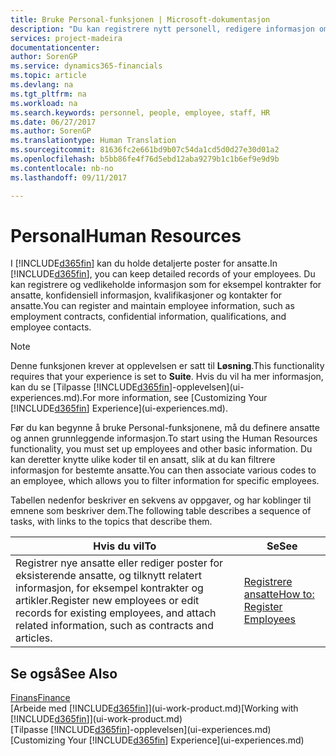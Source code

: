 ```yaml
---
title: Bruke Personal-funksjonen | Microsoft-dokumentasjon
description: "Du kan registrere nytt personell, redigere informasjon om eksisterende ansatte og registrere og analysere fravær."
services: project-madeira
documentationcenter: 
author: SorenGP
ms.service: dynamics365-financials
ms.topic: article
ms.devlang: na
ms.tgt_pltfrm: na
ms.workload: na
ms.search.keywords: personnel, people, employee, staff, HR
ms.date: 06/27/2017
ms.author: SorenGP
ms.translationtype: Human Translation
ms.sourcegitcommit: 81636fc2e661bd9b07c54da1cd5d0d27e30d01a2
ms.openlocfilehash: b5bb86fe4f76d5ebd12aba9279b1c1b6ef9e9d9b
ms.contentlocale: nb-no
ms.lasthandoff: 09/11/2017

---
```

# <a name="human-resources"></a><span data-ttu-id="f402e-103">Personal</span><span class="sxs-lookup"><span data-stu-id="f402e-103">Human Resources</span></span>
<span data-ttu-id="f402e-104">I [!INCLUDE[d365fin](includes/d365fin_md.md)] kan du holde detaljerte poster for ansatte.</span><span class="sxs-lookup"><span data-stu-id="f402e-104">In [!INCLUDE[d365fin](includes/d365fin_md.md)], you can keep detailed records of your employees.</span></span> <span data-ttu-id="f402e-105">Du kan registrere og vedlikeholde informasjon som for eksempel kontrakter for ansatte, konfidensiell informasjon, kvalifikasjoner og kontakter for ansatte.</span><span class="sxs-lookup"><span data-stu-id="f402e-105">You can register and maintain employee information, such as employment contracts, confidential information, qualifications, and employee contacts.</span></span>

> [!NOTE]  
>   <span data-ttu-id="f402e-106">Denne funksjonen krever at opplevelsen er satt til **Løsning**.</span><span class="sxs-lookup"><span data-stu-id="f402e-106">This functionality requires that your experience is set to **Suite**.</span></span> <span data-ttu-id="f402e-107">Hvis du vil ha mer informasjon, kan du se [Tilpasse [!INCLUDE[d365fin](includes/d365fin_md.md)]-opplevelsen](ui-experiences.md).</span><span class="sxs-lookup"><span data-stu-id="f402e-107">For more information, see [Customizing Your [!INCLUDE[d365fin](includes/d365fin_md.md)] Experience](ui-experiences.md).</span></span>

<span data-ttu-id="f402e-108">Før du kan begynne å bruke Personal-funksjonene, må du definere ansatte og annen grunnleggende informasjon.</span><span class="sxs-lookup"><span data-stu-id="f402e-108">To start using the Human Resources functionality, you must set up employees and other basic information.</span></span> <span data-ttu-id="f402e-109">Du kan deretter knytte ulike koder til en ansatt, slik at du kan filtrere informasjon for bestemte ansatte.</span><span class="sxs-lookup"><span data-stu-id="f402e-109">You can then associate various codes to an employee, which allows you to filter information for specific employees.</span></span>

<span data-ttu-id="f402e-110">Tabellen nedenfor beskriver en sekvens av oppgaver, og har koblinger til emnene som beskriver dem.</span><span class="sxs-lookup"><span data-stu-id="f402e-110">The following table describes a sequence of tasks, with links to the topics that describe them.</span></span>

| <span data-ttu-id="f402e-111">Hvis du vil</span><span class="sxs-lookup"><span data-stu-id="f402e-111">To</span></span> | <span data-ttu-id="f402e-112">Se</span><span class="sxs-lookup"><span data-stu-id="f402e-112">See</span></span> |
| --- | --- |
| <span data-ttu-id="f402e-113">Registrer nye ansatte eller rediger poster for eksisterende ansatte, og tilknytt relatert informasjon, for eksempel kontrakter og artikler.</span><span class="sxs-lookup"><span data-stu-id="f402e-113">Register new employees or edit records for existing employees, and attach related information, such as contracts and articles.</span></span> |[<span data-ttu-id="f402e-114">Registrere ansatte</span><span class="sxs-lookup"><span data-stu-id="f402e-114">How to: Register Employees</span></span>](hr-how-register-employees.md) |

## <a name="see-also"></a><span data-ttu-id="f402e-115">Se også</span><span class="sxs-lookup"><span data-stu-id="f402e-115">See Also</span></span>
[<span data-ttu-id="f402e-116">Finans</span><span class="sxs-lookup"><span data-stu-id="f402e-116">Finance</span></span>](finance.md)  
<span data-ttu-id="f402e-117">[Arbeide med [!INCLUDE[d365fin](includes/d365fin_md.md)]](ui-work-product.md)</span><span class="sxs-lookup"><span data-stu-id="f402e-117">[Working with [!INCLUDE[d365fin](includes/d365fin_md.md)]](ui-work-product.md)</span></span>  
<span data-ttu-id="f402e-118">[Tilpasse [!INCLUDE[d365fin](includes/d365fin_md.md)]-opplevelsen](ui-experiences.md)</span><span class="sxs-lookup"><span data-stu-id="f402e-118">[Customizing Your [!INCLUDE[d365fin](includes/d365fin_md.md)] Experience](ui-experiences.md)</span></span>        

